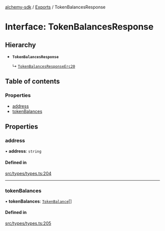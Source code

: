 [alchemy-sdk](../README.md) / [Exports](../modules.md) / TokenBalancesResponse

# Interface: TokenBalancesResponse

## Hierarchy

- **`TokenBalancesResponse`**

  ↳ [`TokenBalancesResponseErc20`](TokenBalancesResponseErc20.md)

## Table of contents

### Properties

- [address](TokenBalancesResponse.md#address)
- [tokenBalances](TokenBalancesResponse.md#tokenbalances)

## Properties

### address

• **address**: `string`

#### Defined in

[src/types/types.ts:204](https://github.com/alchemyplatform/alchemy-sdk-js/blob/4e3af22/src/types/types.ts#L204)

___

### tokenBalances

• **tokenBalances**: [`TokenBalance`](../modules.md#tokenbalance)[]

#### Defined in

[src/types/types.ts:205](https://github.com/alchemyplatform/alchemy-sdk-js/blob/4e3af22/src/types/types.ts#L205)
